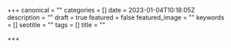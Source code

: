 +++
canonical = ""
categories = []
date = 2023-01-04T10:18:05Z
description = ""
draft = true
featured = false
featured_image = ""
keywords = []
seotitle = ""
tags = []
title = ""

+++
